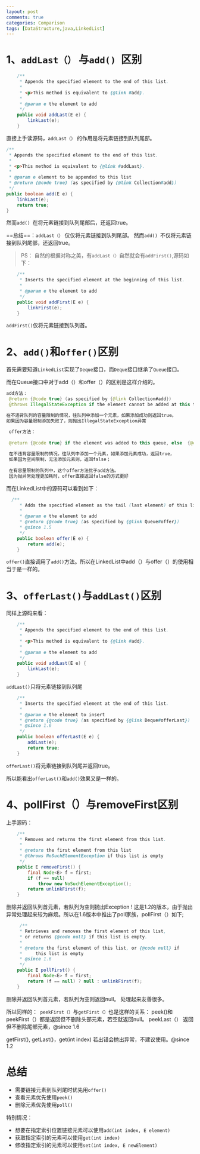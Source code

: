 ```yaml
---
layout: post
comments: true
categories: Comparison
tags: [DataStructure,java,LinkedList]
---
```


# 1、`addLast（）` 与`add() `区别
```java
    /**
     * Appends the specified element to the end of this list.
     *
     * <p>This method is equivalent to {@link #add}.
     *
     * @param e the element to add
     */
    public void addLast(E e) {
        linkLast(e);
    }
```

直接上手读源码，`addLast（）` 的作用是将元素链接到队列尾部。

```java
/**
 * Appends the specified element to the end of this list.
 *
 * <p>This method is equivalent to {@link #addLast}.
 *
 * @param e element to be appended to this list
 * @return {@code true} (as specified by {@link Collection#add})
 */
public boolean add(E e) {
    linkLast(e);
    return true;
}
```
然而`add() `在将元素链接到队列尾部后，还返回true。

==总结==：`addLast（）` 仅仅将元素链接到队列尾部。 然而`add() `不仅将元素链接到队列尾部，还返回true。 



> PS： 自然的根据对称之美，有`addLast（）`自然就会有`addFirst()`,源码如下：

```java
    /**
     * Inserts the specified element at the beginning of this list.
     *
     * @param e the element to add
     */
    public void addFirst(E e) {
        linkFirst(e);
    }
```
`addFirst()`仅将元素链接到队列首。

# 2、`add()`和`offer()`区别
首先需要知道`LinkedList`实现了`Deque`接口，而`Deque`接口继承了`Queue`接口。

而在Queue接口中对于add（）和offer（）的区别是这样介绍的。

```java
add方法：
 @return {@code true} (as specified by {@link Collection#add})
 @throws IllegalStateException if the element cannot be added at this time due to capacity restrictions

在不违背队列的容量限制的情况，往队列中添加一个元素，如果添加成功则返回true。
如果因为容量限制添加失败了，则抛出IllegalStateException异常  
```

```java
 offer方法：
 
 @return {@code true} if the element was added to this queue, else  {@code false}
 
 在不违背容量限制的情况，往队列中添加一个元素，如果添加元素成功，返回true，
 如果因为空间限制，无法添加元素则，返回false；
     
 在有容量限制的队列中，这个offer方法优于add方法。
 因为抛异常处理更加耗时，offer直接返回false的方式更好
```

  而在LinkedList中的源码可以看到如下：

```java
  /**
     * Adds the specified element as the tail (last element) of this list.
     *
     * @param e the element to add
     * @return {@code true} (as specified by {@link Queue#offer})
     * @since 1.5
     */
    public boolean offer(E e) {
        return add(e);
    }
```
`offer()`直接调用了`add()`方法。所以在LinkedList中add（）与offer（）的使用相当于是一样的。

# 3、`offerLast()`与`addLast()`区别
同样上源码来看：

```java
    /**
     * Appends the specified element to the end of this list.
     *
     * <p>This method is equivalent to {@link #add}.
     *
     * @param e the element to add
     */
    public void addLast(E e) {
        linkLast(e);
    }
```
`addLast()`只将元素链接到队列尾
```java
    /**
     * Inserts the specified element at the end of this list.
     *
     * @param e the element to insert
     * @return {@code true} (as specified by {@link Deque#offerLast})
     * @since 1.6
     */
    public boolean offerLast(E e) {
        addLast(e);
        return true;
    }
```
`offerLast()`将元素链接到队列尾并返回true。

所以能看出`offerLast()`和`add()`效果又是一样的。

# 4、pollFirst（）与removeFirst区别
上手源码：

```java
    /**
     * Removes and returns the first element from this list.
     *
     * @return the first element from this list
     * @throws NoSuchElementException if this list is empty
     */
    public E removeFirst() {
        final Node<E> f = first;
        if (f == null)
            throw new NoSuchElementException();
        return unlinkFirst(f);
    }
```
删除并返回队列首元素，若队列为空则抛出Exception !  这是1.2的版本，由于抛出异常处理起来较为麻烦。所以在1.6版本中推出了poll家族，pollFirst（）如下;

```java
     /**
     * Retrieves and removes the first element of this list,
     * or returns {@code null} if this list is empty.
     *
     * @return the first element of this list, or {@code null} if
     *     this list is empty
     * @since 1.6
     */
    public E pollFirst() {
        final Node<E> f = first;
        return (f == null) ? null : unlinkFirst(f);
    }
```
删除并返回队列首元素，若队列为空则返回null。 处理起来友善很多。


所以同样的：` peekFirst（）`与`getFirst（）`也是这样的关系：
peek()和peekFirst（）都是返回但不删除头部元素，若空就返回null。  peekLast（） 返回但不删除尾部元素，@since 1.6

  getFirst(), getLast()，get(int index) 若出错会抛出异常，不建议使用。@since 1.2

# 总结
- 需要链接元素到队列尾时优先用`offer()`
- 查看元素优先使用`peek()`
- 删除元素优先使用`poll()`

特别情况： 
- 想要在指定索引位置链接元素可以使用`add(int index, E element)`
- 获取指定索引的元素可以使用`get(int index)`
- 修改指定索引的元素可以使用`set(int index, E newElement)`